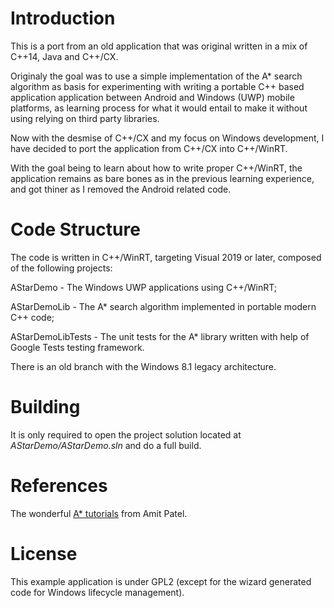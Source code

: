 # Introduction

This is a port from an old application that was original written in a mix of C++14, Java and C++/CX.

Originaly the goal was to use a simple implementation of the A* search algorithm as basis for
experimenting with writing a portable C++ based application application between
Android and Windows (UWP) mobile platforms, as learning process for what it would entail to make it
without using relying on third party libraries.

Now with the desmise of C++/CX and my focus on Windows development, I have decided to port the application from
C++/CX into C++/WinRT.

With the goal being to learn about how to write proper C++/WinRT, the application remains as bare bones as in the
previous learning experience, and got thiner as I removed the Android related code.

# Code Structure

The code is written in C++/WinRT, targeting Visual 2019 or later, composed of the following projects:

AStarDemo - The Windows UWP applications using C++/WinRT;

AStarDemoLib - The A* search algorithm implemented in portable modern C++ code;

AStarDemoLibTests - The unit tests for the A* library written with help of Google Tests testing framework.

There is an old branch with the Windows 8.1 legacy architecture.

# Building

It is only required to open the project solution located at *AStarDemo/AStarDemo.sln* and do a full build.

# References

The wonderful [A* tutorials](http://theory.stanford.edu/~amitp/GameProgramming/) from Amit Patel.

# License

This example application is under GPL2 (except for the wizard generated code for Windows lifecycle management).